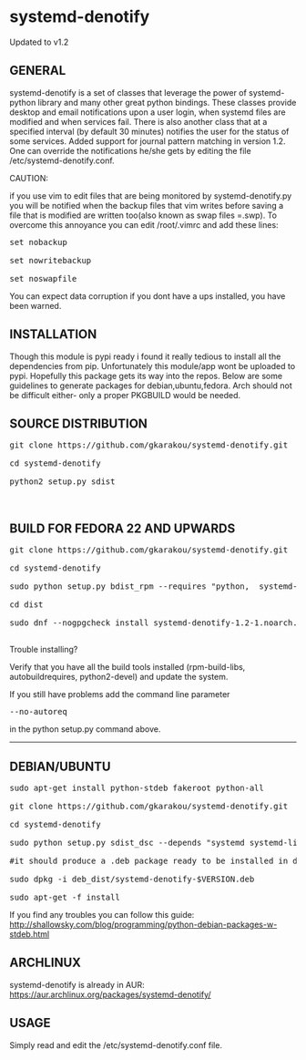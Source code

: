 # systemd-denotify

Updated to v1.2

GENERAL
-------------------
systemd-denotify is a set of classes that leverage the power of systemd-python library and many other great python bindings.
These classes provide desktop and email notifications upon a user login, when systemd files are modified and when services fail.
There is also another class that at a specified interval (by default 30 minutes) notifies the user for the status of some services.
Added support for journal pattern matching in version 1.2. 
One can override the notifications he/she gets by editing the file /etc/systemd-denotify.conf.


CAUTION:

if you use vim to edit files that are being monitored by systemd-denotify.py  you will be notified when the backup files that vim writes before saving a file that is modified are written too(also known as swap files =.swp).
To overcome this annoyance you can edit /root/.vimrc and add these lines:
<pre>
set nobackup

set nowritebackup

set noswapfile
</pre>
You can expect data corruption if you dont have a ups installed, you have been warned.

INSTALLATION
------------------------------------


Though this module is pypi ready i found it really tedious to install all the dependencies from pip.
Unfortunately this module/app wont be uploaded to pypi. Hopefully this package gets its way into the repos.
Below are some guidelines to generate packages for debian,ubuntu,fedora. Arch should not be difficult either- only
a proper PKGBUILD would be needed.

SOURCE DISTRIBUTION
---------------------

<pre>
git clone https://github.com/gkarakou/systemd-denotify.git

cd systemd-denotify

python2 setup.py sdist


</pre>

BUILD FOR FEDORA 22 AND UPWARDS
------------------
<pre>
git clone https://github.com/gkarakou/systemd-denotify.git

cd systemd-denotify

sudo python setup.py bdist_rpm --requires "python,  systemd-python, notify-python, pygobject2, python-slip-dbus, python-inotify, systemd, systemd-libs, libnotify, dbus, dbus-python" --build-requires="python-setuptools" --vendor="gkarakou@gmail.com" --post-install=postinstall.sh

cd dist

sudo dnf --nogpgcheck install systemd-denotify-1.2-1.noarch.rpm

</pre>

Trouble installing?

Verify that you have all the build tools installed (rpm-build-libs, autobuildrequires, python2-devel) and update the system.

If you still have problems add the command line parameter 
<pre>
--no-autoreq
</pre>
in the python setup.py command above.

-------------------------------

DEBIAN/UBUNTU
----------------

<pre>
sudo apt-get install python-stdeb fakeroot python-all

git clone https://github.com/gkarakou/systemd-denotify.git

cd systemd-denotify

sudo python setup.py sdist_dsc --depends "systemd systemd-libs dbus libnotify python-systemd python-dbus python-notify python-gobject python-gi python-inotify xorg notification-daemon" --build-depends "python-setuptools" bdist_deb

#it should produce a .deb package ready to be installed in deb_dist directory (hint:ls -al deb_dist|grep deb):

sudo dpkg -i deb_dist/systemd-denotify-$VERSION.deb

sudo apt-get -f install
</pre>

If you find any troubles you can follow this guide:
http://shallowsky.com/blog/programming/python-debian-packages-w-stdeb.html


ARCHLINUX
-----------------

systemd-denotify is already in AUR:
https://aur.archlinux.org/packages/systemd-denotify/

USAGE
------------------

Simply read and edit the /etc/systemd-denotify.conf file.
